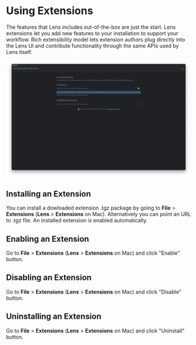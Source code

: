 # Using Extensions

The features that Lens includes out-of-the-box are just the start.
Lens extensions let you add new features to your installation to support your workflow.
Rich extensibility model lets extension authors plug directly into the Lens UI and contribute functionality through the same APIs used by Lens itself.

![Extensions](images/extensions.png)

## Installing an Extension

You can install a dowloaded extension .tgz package by going to **File** > **Extensions** (**Lens** > **Extensions** on Mac). Alternatively you can point an URL to .tgz file. An installed extension is enabled automatically.

## Enabling an Extension

Go to **File** > **Extensions** (**Lens** > **Extensions** on Mac) and click "Enable" button.

## Disabling an Extension

Go to **File** > **Extensions** (**Lens** > **Extensions** on Mac) and click "Disable" button.

## Uninstalling an Extension

Go to **File** > **Extensions** (**Lens** > **Extensions** on Mac) and click "Uninstall" button.
